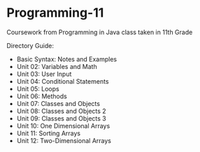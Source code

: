 # Programming-11
Coursework from Programming in Java class taken in 11th Grade

Directory Guide:
- Basic Syntax: Notes and Examples
- Unit 02: Variables and Math
- Unit 03: User Input
- Unit 04: Conditional Statements
- Unit 05: Loops
- Unit 06: Methods
- Unit 07: Classes and Objects
- Unit 08: Classes and Objects 2
- Unit 09: Classes and Objects 3
- Unit 10: One Dimensional Arrays
- Unit 11: Sorting Arrays
- Unit 12: Two-Dimensional Arrays
